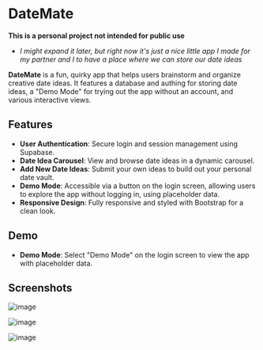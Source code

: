 
# DateMate
**This is a personal project not intended for public use**
- *I might expand it later, but right now it's just a nice little app I made for my partner and I to have a place where we can store our date ideas*


**DateMate** is a fun, quirky app that helps users brainstorm and organize creative date ideas. It features a database and authing for storing date ideas, a "Demo Mode" for trying out the app without an account, and various interactive views.

## Features

-   **User Authentication**: Secure login and session management using Supabase.
-   **Date Idea Carousel**: View and browse date ideas in a dynamic carousel.
-   **Add New Date Ideas**: Submit your own ideas to build out your personal date vault.
-   **Demo Mode**: Accessible via a button on the login screen, allowing users to explore the app without logging in, using placeholder data.
-   **Responsive Design**: Fully responsive and styled with Bootstrap for a clean look.

## Demo
-   **Demo Mode**: Select "Demo Mode" on the login screen to view the app with placeholder data.

## Screenshots
![image](https://github.com/user-attachments/assets/062f835a-5931-4a3d-8545-f4a03caf22aa)

![image](https://github.com/user-attachments/assets/642f4aaa-8d13-4141-953f-9c5eb18736d2)

![image](https://github.com/user-attachments/assets/160ddcd5-d894-48db-927a-27f5ae1924e9)
